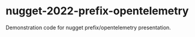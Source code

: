 # nugget-2022-prefix-opentelemetry
Demonstration code for nugget prefix/opentelemetry presentation.
